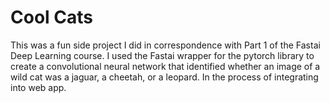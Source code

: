 # Cool Cats

This was a fun side project I did in correspondence with Part 1 of the Fastai Deep Learning course. 
I used the Fastai wrapper for the pytorch library to create a convolutional neural network
that identified whether an image of a wild cat was a jaguar, a cheetah, or a leopard. 
In the process of integrating into web app. 
